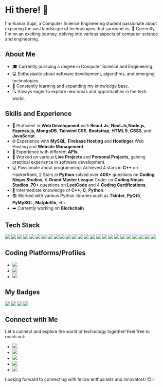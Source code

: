 # Hi there! 👋

I'm Kumar Sujal, a Computer Science Engineering student passionate about exploring the vast landscape of technologies that surround us. 🌟 Currently, I'm on an exciting journey, delving into various aspects of computer science and engineering.

## About Me
- 🎓 Currently pursuing a degree in Computer Science and Engineering.
- 💻 Enthusiastic about software development, algorithms, and emerging technologies.
- 🌱 Constantly learning and expanding my knowledge base.
- 🔍 Always eager to explore new ideas and opportunities in the tech world.

## Skills and Experience
- 🚀 Proficient in **Web Development** with **React.Js**, **Next.Js**,**Node.js**, **Express.js**, **MongoDB**, **Tailwind CSS**, **Bootstrap**, **HTML 5**, **CSS3**, and **JavaScript**.
- 🌐 Experience with **MySQL**, **Firebase Hosting** and **Hostinger** Web Hosting and **Website Management**.
- 🤖 Experience with different **APIs**.
- 💼 Worked on various **Live Projects** and **Personal Projects**, gaining practical experience in software development.
- 💻 Passionate about programming: Achieved 4 stars in **C++** on HackerRank, 2 Stars in **Python** solved over **400+** questions on **Coding Ninjas Studios**, A **Grand Master League** Coder on **Coding Ninjas Studios** ,**70+** questions on **LeetCode** and 4 **Coding Certifications**.
- 🐍 Intermediate knowledge of **C++**, **C**, **Python**.
- 📚 Worked with various Python libraries such as **Tkinter**, **PyQt5**, **PyMySQL**, **Matplotlib**, etc.
- ➡️ Currently working on **Blockchain**

## Tech Stack
<a href = ""><img src="https://camo.githubusercontent.com/5368c2561cd7b2a927d069be9520aa81b527bc960c0da3bbbeb81e42f570be74/68747470733a2f2f696d672e736869656c64732e696f2f62616467652f632d2532333030353939432e7376673f7374796c653d666f722d7468652d6261646765266c6f676f3d63266c6f676f436f6c6f723d7768697465"></a>
<a href = ""><img src="https://camo.githubusercontent.com/69ab3d5d4f1a013fb242d8ab82efc118146fcb72791937a0495f05c829d0f9b2/68747470733a2f2f696d672e736869656c64732e696f2f62616467652f632b2b2d2532333030353939432e7376673f7374796c653d666f722d7468652d6261646765266c6f676f3d63253242253242266c6f676f436f6c6f723d7768697465"></a>
<a href = ""><img src="https://camo.githubusercontent.com/6531a4161596e3d9fdab3d0499a7b7ce5c5c8b568be219f3e9707af042e575d2/68747470733a2f2f696d672e736869656c64732e696f2f62616467652f637373332d2532333135373242362e7376673f7374796c653d666f722d7468652d6261646765266c6f676f3d63737333266c6f676f436f6c6f723d7768697465"></a>
<a href = ""><img src="https://camo.githubusercontent.com/53ec2e58e03ba275d9b3a386abd96a243cf744a1a7121bdf8262fc8ae6ebc335/68747470733a2f2f696d672e736869656c64732e696f2f62616467652f6a6176617363726970742d2532333332333333302e7376673f7374796c653d666f722d7468652d6261646765266c6f676f3d6a617661736372697074266c6f676f436f6c6f723d253233463744463145"></a>
<a href = ""><img src="https://img.shields.io/badge/Expo-1B1F23?style=for-the-badge&logo=expo&logoColor=white"></a>
<a href = ""><img src="https://img.shields.io/badge/Android_Studio-3DDC84?style=for-the-badge&logo=android-studio&logoColor=white"></a>
<a href = ""><img src="https://camo.githubusercontent.com/5e7e215d9ff3a7c2e96d09232c11b2205565c841d1129dd2185ebd967284121f/68747470733a2f2f696d672e736869656c64732e696f2f62616467652f68746d6c352d2532334533344632362e7376673f7374796c653d666f722d7468652d6261646765266c6f676f3d68746d6c35266c6f676f436f6c6f723d7768697465"></a>
<a href = ""><img src="https://camo.githubusercontent.com/0562f16a4ae7e35dae6087bf8b7805fb7e664a9e7e20ae6d163d94e56b94f32d/68747470733a2f2f696d672e736869656c64732e696f2f62616467652f707974686f6e2d3336373041303f7374796c653d666f722d7468652d6261646765266c6f676f3d707974686f6e266c6f676f436f6c6f723d666664643534"></a>
<a href = ""><img src="https://img.shields.io/badge/React-20232A?style=for-the-badge&logo=react&logoColor=61DAFB"></a>
<a href = ""><img src="https://camo.githubusercontent.com/253f4842177fe68f329fc1713537477b92aca3f29edf52b1dbced68ae3262eed/68747470733a2f2f696d672e736869656c64732e696f2f62616467652f66697265626173652d2532333033394245352e7376673f7374796c653d666f722d7468652d6261646765266c6f676f3d6669726562617365"></a>
<a href = ""><img src="https://camo.githubusercontent.com/57396ca28ed73547fcc53dc43c059550f0fd7233ab6ac26fd40d65ad0d3018d0/68747470733a2f2f696d672e736869656c64732e696f2f62616467652f626f6f7473747261702d2532333536334437432e7376673f7374796c653d666f722d7468652d6261646765266c6f676f3d626f6f747374726170266c6f676f436f6c6f723d7768697465"></a>
<a href = ""><img src="https://camo.githubusercontent.com/3fb5c666007b264dde797b2d7e258cae7f336848f3408cef902f04c6065cc146/68747470733a2f2f696d672e736869656c64732e696f2f62616467652f6d7973716c2d2532333030662e7376673f7374796c653d666f722d7468652d6261646765266c6f676f3d6d7973716c266c6f676f436f6c6f723d7768697465"></a>
<a href = ""><img src="https://img.shields.io/badge/next%20js-000000?style=for-the-badge&logo=nextdotjs&logoColor=white"></a>
<a href = ""><img src="https://camo.githubusercontent.com/3b41d3ae73bc489dbb2be32e772cc814e3a76e372027056c72e5b970c04684a5/68747470733a2f2f696d672e736869656c64732e696f2f62616467652f7461696c77696e646373732d2532333338423241432e7376673f7374796c653d666f722d7468652d6261646765266c6f676f3d7461696c77696e642d637373266c6f676f436f6c6f723d7768697465"></a>
<a href = ""><img src="https://img.shields.io/badge/Flask-000000?style=for-the-badge&logo=flask&logoColor=white"></a>
<a href = ""><img src="https://camo.githubusercontent.com/ad45bc29fd15b24972f6b398c887b7cdfd9723cf0d0518ff2b118397e3b13cb0/68747470733a2f2f696d672e736869656c64732e696f2f62616467652f52656163745f526f757465722d4341343234353f7374796c653d666f722d7468652d6261646765266c6f676f3d72656163742d726f75746572266c6f676f436f6c6f723d7768697465"></a>
<a href = ""><img src="https://img.shields.io/badge/Postman-FF6C37?style=for-the-badge&logo=Postman&logoColor=white"></a>
<a href = ""><img src="https://camo.githubusercontent.com/9b0fee2fa46ec8c9aad0b8f58b6f99b3e029ae4bf65a3be6f25433d72a069213/68747470733a2f2f696d672e736869656c64732e696f2f62616467652f43616e76612d2532333030433443432e7376673f7374796c653d666f722d7468652d6261646765266c6f676f3d43616e7661266c6f676f436f6c6f723d7768697465"></a>
<a href = ""><img src="https://camo.githubusercontent.com/1afbc83deafaffa8d38322f379e88e56fd29d9ee1146429e6bb7ad2678fb1460/68747470733a2f2f696d672e736869656c64732e696f2f62616467652f61646f626570686f746f73686f702d2532333331413846462e7376673f7374796c653d666f722d7468652d6261646765266c6f676f3d61646f626570686f746f73686f70266c6f676f436f6c6f723d7768697465"></a>
<a href = ""><img src="https://img.shields.io/badge/React_Native-20232A?style=for-the-badge&logo=react&logoColor=61DAFB"></a>
<a href = ""><img src="https://camo.githubusercontent.com/06d936bcad9d3f9d0e611e9afa230ebdefcac4074b7d97c425a3346495db190c/68747470733a2f2f696d672e736869656c64732e696f2f62616467652f72656475782d2532333539336438382e7376673f7374796c653d666f722d7468652d6261646765266c6f676f3d7265647578266c6f676f436f6c6f723d7768697465"></a>
<a href = ""><img src="https://img.shields.io/badge/Wordpress-21759B?style=for-the-badge&logo=wordpress&logoColor=white"></a>
<a href = ""><img src="https://img.shields.io/badge/axios-671ddf?&style=for-the-badge&logo=axios&logoColor=white"></a>
<a href = ""><img src="https://img.shields.io/badge/Font_Awesome-339AF0?style=for-the-badge&logo=fontawesome&logoColor=white"></a>
<a href = ""><img src="https://img.shields.io/badge/Xampp-F37623?style=for-the-badge&logo=xampp&logoColor=white"></a>

## Coding Platforms/Profiles
- <a href = "https://www.hackerrank.com/profile/sujalsinha2001"><img src="https://img.shields.io/badge/-Hackerrank-2EC866?style=for-the-badge&logo=HackerRank&logoColor=white"></a>
- <a href = "https://leetcode.com/Kr_Sujal/"><img src="https://img.shields.io/badge/-LeetCode-FFA116?style=for-the-badge&logo=LeetCode&logoColor=black"></a>
- <a href = "https://www.cloudskillsboost.google/public_profiles/9d0fa969-73a5-401f-bedc-18f0d42a8059"><img src="https://img.shields.io/badge/Google_Cloud-4285F4?style=for-the-badge&logo=google-cloud&logoColor=white"></a>

## My Badges
<a href=""><img src="https://learn.microsoft.com/en-us/training/achievements/github-introduction-products.svg"></a>
<a href=""><img src="https://learn.microsoft.com/en-us/training/achievements/github/introduction-to-github.svg"></a>
<a href=""><img src="https://learn.microsoft.com/en-us/training/achievements/student-evangelism/introduction-to-git-badge.svg"></a>
<a href=""><img src="https://learn.microsoft.com/en-us/learn/achievements/generic-badge.svg"></a>

## Connect with Me
Let's connect and explore the world of technology together! Feel free to reach out:

- <a href = "https://www.linkedin.com/in/kumar-sujal-b801a6275/"><img src="https://img.shields.io/badge/LinkedIn-0077B5?style=for-the-badge&logo=linkedin&logoColor=white"></a>
- <a href = "https://www.instagram.com/__kr_sujal?utm_source=ig_web_button_share_sheet&igsh=ZDNlZDc0MzIxNw=="><img src="https://img.shields.io/badge/Instagram-E4405F?style=for-the-badge&logo=instagram&logoColor=white"></a>
- <a href = "https://twitter.com/Sujal019"><img src="https://img.shields.io/badge/X-000000?style=for-the-badge&logo=x&logoColor=white"></a>
- <a href = "https://www.reddit.com/user/SuperiorSu19/"><img src="https://img.shields.io/badge/Reddit-FF4500?style=for-the-badge&logo=reddit&logoColor=white"></a>
- <a href = "https://in.pinterest.com/kirito196/"><img src="https://img.shields.io/badge/Pinterest-%23E60023.svg?&style=for-the badge&logo=Pinterest&logoColor=white"></a>



Looking forward to connecting with fellow enthusiasts and innovators! 😊✨
